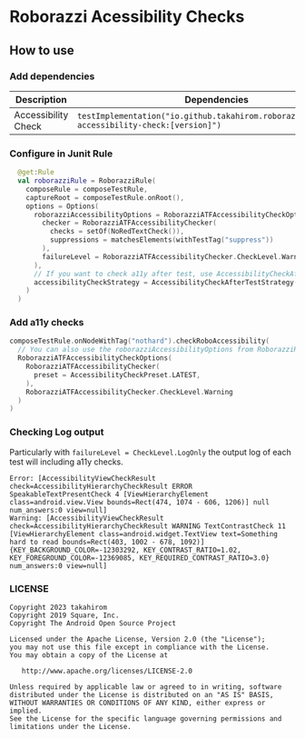 # Roborazzi Acessibility Checks

## How to use

### Add dependencies

| Description         | Dependencies                                                                                  |
|---------------------|-----------------------------------------------------------------------------------------------|
| Accessibility Check | `testImplementation("io.github.takahirom.roborazzi:roborazzi-accessibility-check:[version]")` |

### Configure in Junit Rule

```kotlin
  @get:Rule
  val roborazziRule = RoborazziRule(
    composeRule = composeTestRule,
    captureRoot = composeTestRule.onRoot(),
    options = Options(
      roborazziAccessibilityOptions = RoborazziATFAccessibilityCheckOptions(
        checker = RoborazziATFAccessibilityChecker(
          checks = setOf(NoRedTextCheck()),
          suppressions = matchesElements(withTestTag("suppress"))
        ),
        failureLevel = RoborazziATFAccessibilityChecker.CheckLevel.Warning
      ),
      // If you want to check a11y after test, use AccessibilityCheckAfterTestStrategy
      accessibilityCheckStrategy = AccessibilityCheckAfterTestStrategy(),
    )
  )
```

### Add a11y checks

```kotlin
composeTestRule.onNodeWithTag("nothard").checkRoboAccessibility(
  // You can also use the roborazziAccessibilityOptions from RoborazziRule
  RoborazziATFAccessibilityCheckOptions(
    RoborazziATFAccessibilityChecker(
      preset = AccessibilityCheckPreset.LATEST,
    ),
    RoborazziATFAccessibilityChecker.CheckLevel.Warning
  )
)
```

### Checking Log output

Particularly with `failureLevel = CheckLevel.LogOnly` the output log of each test will including a11y checks.

```text
Error: [AccessibilityViewCheckResult check=AccessibilityHierarchyCheckResult ERROR SpeakableTextPresentCheck 4 [ViewHierarchyElement class=android.view.View bounds=Rect(474, 1074 - 606, 1206)] null num_answers:0 view=null]
Warning: [AccessibilityViewCheckResult check=AccessibilityHierarchyCheckResult WARNING TextContrastCheck 11 [ViewHierarchyElement class=android.widget.TextView text=Something hard to read bounds=Rect(403, 1002 - 678, 1092)] {KEY_BACKGROUND_COLOR=-12303292, KEY_CONTRAST_RATIO=1.02, KEY_FOREGROUND_COLOR=-12369085, KEY_REQUIRED_CONTRAST_RATIO=3.0} num_answers:0 view=null]
```

### LICENSE

```
Copyright 2023 takahirom
Copyright 2019 Square, Inc.
Copyright The Android Open Source Project

Licensed under the Apache License, Version 2.0 (the "License");
you may not use this file except in compliance with the License.
You may obtain a copy of the License at

   http://www.apache.org/licenses/LICENSE-2.0

Unless required by applicable law or agreed to in writing, software
distributed under the License is distributed on an "AS IS" BASIS,
WITHOUT WARRANTIES OR CONDITIONS OF ANY KIND, either express or implied.
See the License for the specific language governing permissions and
limitations under the License.
```
